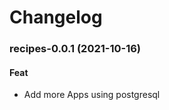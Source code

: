# Changelog<br>


<a name="recipes-0.0.1"></a>
### recipes-0.0.1 (2021-10-16)

#### Feat

* Add more Apps using postgresql
